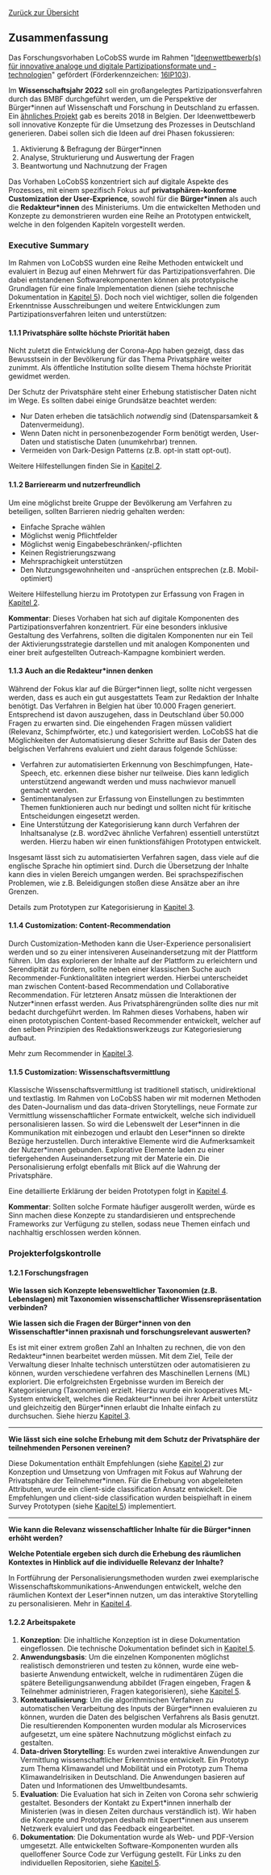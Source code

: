 <div class="print-hide">
<a href="../HTML.html">Zurück zur Übersicht</a>
</div>

## Zusammenfassung

Das Forschungsvorhaben LoCobSS wurde im Rahmen "[Ideenwettbewerb(s) für innovative analoge und digitale Partizipationsformate und -technologien](https://www.bmbf.de/foerderungen/bekanntmachung-2767.html)"<sup class="print"></sup> gefördert (Förderkennzeichen: [16IP103](https://foerderportal.bund.de/foekat/jsp/SucheAction.do?actionMode=view&fkz=16IP103)<sup class="print"></sup>).

Im **Wissenschaftsjahr 2022** soll ein großangelegtes Partizipationsverfahren durch das BMBF durchgeführt werden, um die Perspektive der Bürger\*innen auf Wissenschaft und Forschung in Deutschland zu erfassen. Ein [ähnliches Projekt](https://www.vraagvoordewetenschap.be/)<sup class="print"></sup> gab es bereits 2018 in Belgien. Der Ideenwettbewerb soll innovative Konzepte für die Umsetzung des Prozesses in Deutschland generieren. Dabei sollen sich die Ideen auf drei Phasen fokussieren:
1. Aktivierung & Befragung der Bürger\*innen
2. Analyse, Strukturierung und Auswertung der Fragen
3. Beantwortung und Nachnutzung der Fragen

Das Vorhaben LoCobSS konzentriert sich auf digitale Aspekte des Prozesses, mit einem spezifisch Fokus auf **privatsphären-konforme Customization der User-Exprience**, sowohl für die **Bürger\*innen** als auch die **Redakteur\*innen** des Ministeriums. Um die entwickelten Methoden und Konzepte zu demonstrieren wurden eine Reihe an Prototypen entwickelt, welche in den folgenden Kapiteln vorgestellt werden.

### Executive Summary

Im Rahmen von LoCobSS wurden eine Reihe Methoden entwickelt und evaluiert in Bezug auf einen Mehrwert für das Partizipationsverfahren. Die dabei entstandenen Softwarekomponenten können als prototypische Grundlagen für eine finale Implementation dienen (siehe technische Dokumentation in <a class="local" href="chapter05.html">Kapitel 5</a>). Doch noch viel wichtiger, sollen die folgenden Erkenntnisse Ausschreibungen und weitere Entwicklungen zum Partizipationsverfahren leiten und unterstützen:

#### 1.1.1 Privatsphäre sollte höchste Priorität haben

Nicht zuletzt die Entwicklung der Corona-App haben gezeigt, dass das Bewusstsein in der Bevölkerung für das Thema Privatsphäre weiter zunimmt. Als öffentliche Institution sollte diesem Thema höchste Priorität gewidmet werden.

Der Schutz der Privatsphäre steht einer Erhebung statistischer Daten nicht im Wege. Es sollten dabei einige Grundsätze beachtet werden:
- Nur Daten erheben die tatsächlich *notwendig* sind (Datensparsamkeit & Datenvermeidung).
- Wenn Daten nicht in personenbezogender Form benötigt werden, User-Daten und statistische Daten (unumkehrbar) trennen.
- Vermeiden von Dark-Design Patterns (z.B. opt-in statt opt-out).

Weitere Hilfestellungen finden Sie in <a class="local" href="chapter02.html">Kapitel 2</a>.

#### 1.1.2 Barrierearm und nutzerfreundlich

Um eine möglichst breite Gruppe der Bevölkerung am Verfahren zu beteiligen, sollten Barrieren niedrig gehalten werden:

- Einfache Sprache wählen
- Möglichst wenig Pflichtfelder
- Möglichst wenig Eingabebeschränken/-pflichten
- Keinen Registrierungszwang
- Mehrsprachigkeit unterstützen
- Den Nutzungsgewohnheiten und -ansprüchen entsprechen (z.B. Mobil-optimiert)

Weitere Hilfestellung hierzu im Prototypen zur Erfassung von Fragen in <a class="local" href="chapter02.html">Kapitel 2</a>.

**Kommentar**: Dieses Vorhaben hat sich auf digitale Komponenten des Partizipationsverfahren konzentriert. Für eine besonders inklusive Gestaltung des Verfahrens, sollten die digitalen Komponenten nur ein Teil der Aktivierungsstrategie darstellen und mit analogen Komponenten und einer breit aufgestellten Outreach-Kampagne kombiniert werden.

#### 1.1.3 Auch an die Redakteur*innen denken

Während der Fokus klar auf die Bürger\*innen liegt, sollte nicht vergessen werden, dass es auch ein gut ausgestattets Team zur Redaktion der Inhalte benötigt. Das Verfahren in Belgien hat über 10.000 Fragen generiert. Entsprechend ist davon auszugehen, dass in Deutschland über 50.000 Fragen zu erwarten sind. Die eingehenden Fragen müssen validiert (Relevanz, Schimpfwörter, etc.) und kategorisiert werden. LoCobSS hat die Möglichkeiten der Automatisierung dieser Schritte auf Basis der Daten des belgischen Verfahrens evaluiert und zieht daraus folgende Schlüsse:

- Verfahren zur automatisierten Erkennung von Beschimpfungen, Hate-Speech, etc. erkennen diese bisher nur teilweise. Dies kann lediglich unterstützend angewandt werden und muss nachwievor manuell gemacht werden.
- Sentimentanalysen zur Erfassung von Einstellungen zu bestimmten Themen funktionieren auch nur bedingt und sollten nicht für kritische Entscheidungen eingesetzt werden.
- Eine Unterstützung der Kategorisierung kann durch Verfahren der Inhaltsanalyse (z.B. word2vec ähnliche Verfahren) essentiell unterstützt werden. Hierzu haben wir einen funktionsfähigen Prototypen entwickelt.

Insgesamt lässt sich zu automatisierten Verfahren sagen, dass viele auf die englische Sprache hin optimiert sind. Durch die Übersetzung der Inhalte kann dies in vielen Bereich umgangen werden. Bei sprachspezifischen Problemen, wie z.B. Beleidigungen stoßen diese Ansätze aber an ihre Grenzen.

Details zum Prototypen zur Kategorisierung in <a class="local" href="chapter03.html">Kapitel 3</a>.

#### 1.1.4 Customization: Content-Recommendation

Durch Customization-Methoden kann die User-Experience personalisiert werden und so zu einer intensiveren Auseinandersetzung mit der Plattform führen. Um das explorieren der Inhalte auf der Plattform zu erleichtern und Serendipität zu fördern, sollte neben einer klassischen Suche auch Recommender-Funktionalitäten integriert werden. Hierbei unterscheidet man zwischen Content-based Recommendation und Collaborative Recommendation. Für letzteren Ansatz müssen die Interaktionen der Nutzer\*innen erfasst werden. Aus Privatsphärengründen sollte dies nur mit bedacht durchgeführt werden. Im Rahmen dieses Vorhabens, haben wir einen prototypischen Content-based Recommender entwickelt, welcher auf den selben Prinzipien des Redaktionswerkzeugs zur Kategoriesierung aufbaut. 

Mehr zum Recommender in <a class="local" href="chapter03.html">Kapitel 3</a>.

#### 1.1.5 Customization: Wissenschaftsvermittlung

Klassische Wissenschaftsvermittlung ist traditionell statisch, unidirektional und textlastig. Im Rahmen von LoCobSS haben wir mit modernen Methoden des Daten-Journalism und das data-driven Storytellings, neue Formate zur Vermittlung wissenschaftlicher Formate entwickelt, welche sich individuell personalisieren lassen. So wird die Lebenswelt der Leser\*innen in die Kommunikation mit einbezogen und erlaubt den Leser\*innen so direkte Bezüge herzustellen. Durch interaktive Elemente wird die Aufmerksamkeit der Nutzer\*innen gebunden. Explorative Elemente laden zu einer tiefergehenden Auseinandersetzung mit der Materie ein. Die Personalisierung erfolgt ebenfalls mit Blick auf die Wahrung der Privatsphäre.

Eine detaillierte Erklärung der beiden Prototypen folgt in <a class="local" href="chapter04.html">Kapitel 4</a>.

**Kommentar**: Sollten solche Formate häufiger ausgerollt werden, würde es Sinn machen diese Konzepte zu standardisieren und entsprechende Frameworks zur Verfügung zu stellen, sodass neue Themen einfach und nachhaltig erschlossen werden können.

### Projekterfolgskontrolle

#### 1.2.1 Forschungsfragen

**Wie lassen sich Konzepte lebensweltlicher Taxonomien (z.B. Lebenslagen) mit Taxonomien wissenschaftlicher Wissensrepräsentation verbinden?**

**Wie lassen sich die Fragen der Bürger\*innen von den Wissenschaftler\*innen praxisnah und forschungsrelevant auswerten?**

Es ist mit einer extrem großen Zahl an Inhalten zu rechnen, die von den Redakteur*innen bearbeitet werden müssen. Mit dem Ziel, Teile der Verwaltung dieser Inhalte technisch unterstützen oder automatisieren zu können, wurden verschiedene verfahren des Maschinellen Lernens (ML) exploriert. Die erfolgreichsten Ergebnisse wurden im Bereich der Kategorisierung (Taxonomien) erzielt. Hierzu wurde ein kooperatives ML-System entwickelt, welches die Redakteur\*innen bei ihrer Arbeit unterstütz und gleichzeitig den Bürger\*innen erlaubt die Inhalte einfach zu durchsuchen. Siehe hierzu <a class="local" href="chapter03.html">Kapitel 3</a>.

-----

**Wie lässt sich eine solche Erhebung mit dem Schutz der Privatsphäre der teilnehmenden Personen vereinen?**

Diese Dokumentation enthält Empfehlungen (siehe <a class="local" href="chapter02.html">Kapitel 2</a>) zur Konzeption und Umsetzung von Umfragen mit Fokus auf Wahrung der Privatsphäre der Teilnehmer*innen. Für die Erhebung von abgeleiteten Attributen, wurde ein client-side classification Ansatz entwickelt. Die Empfehlungen und client-side classification wurden beispielhaft in einem Survey Prototypen (siehe <a class="local" href="chapter05.html">Kapitel 5</a>) implementiert.

-----

**Wie kann die Relevanz wissenschaftlicher Inhalte für die Bürger\*innen erhöht werden?**

**Welche Potentiale ergeben sich durch die Erhebung des räumlichen Kontextes in Hinblick auf die individuelle Relevanz der Inhalte?**

In Fortführung der Personalisierungsmethoden wurden zwei exemplarische Wissenschaftskommunikations-Anwendungen entwickelt, welche den räumlichen Kontext der Leser\*innen nutzen, um das interaktive Storytelling zu personalisieren. Mehr in <a class="local" href="chapter04.html">Kapitel 4</a>.

<div class="page-break"></div>

#### 1.2.2 Arbeitspakete

1. **Konzeption**: Die inhaltliche Konzeption ist in diese Dokumentation eingeflossen. Die technische Dokumentation befindet sich in <a class="local" href="chapter05.html">Kapitel 5</a>.
2. **Anwendungsbasis**: Um die einzelnen Komponenten möglichst realistisch demonstrieren und testen zu können, wurde eine web-basierte Anwendung entwickelt, welche in rudimentären Zügen die spätere Beteiligungsanwendung abbildet (Fragen eingeben, Fragen & Teilnehmer administrieren, Fragen kategorisieren), siehe <a class="local" href="chapter05.html">Kapitel 5</a>.
3. **Kontextualisierung**: Um die algorithmischen Verfahren zu automatischen Verarbeitung des Inputs der Bürger\*innen evaluieren zu können, wurden die Daten des belgischen Verfahrens als Basis genutzt. Die resultierenden Komponenten wurden modular als Microservices aufgesetzt, um eine spätere Nachnutzung möglichst einfach zu gestalten.
4. **Data-driven Storytelling**: Es wurden zwei interaktive Anwendungen zur Vermittlung wissenschaftlicher Erkenntnisse entwickelt. Ein Prototyp zum Thema Klimawandel und Mobilität und ein Prototyp zum Thema Klimawandelrisiken in Deutschland. Die Anwendungen basieren auf Daten und Informationen des Umweltbundesamts.
5. **Evaluation**: Die Evaluation hat sich in Zeiten von Corona sehr schwierig gestaltet. Besonders der Kontakt zu Expert\*innen innerhalb der Ministerien (was in diesen Zeiten durchaus verständlich ist). Wir haben die Konzepte und Prototypen deshalb mit Expert\*innen aus unserem Netzwerk evaluiert und das Feedback eingearbeitet.
6. **Dokumentation**: Die Dokumentation wurde als Web- und PDF-Version umgesetzt. Alle entwickelten Software-Komponenten wurden alls quelloffener Source Code zur Verfügung gestellt. Für Links zu den individuellen Repositorien, siehe <a class="local" href="chapter05.html">Kapitel 5</a>.